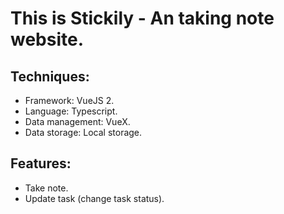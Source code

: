 # This is Stickily - An taking note website.

## Techniques:

- Framework: VueJS 2.
- Language: Typescript.
- Data management: VueX.
- Data storage: Local storage.

## Features:

- Take note.
- Update task (change task status).

